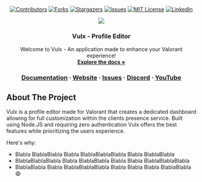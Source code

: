 <a name="readme-top"></a>
<div align="center">

  [![Contributors][contributors-shield]][contributors-url]
  [![Forks][forks-shield]][forks-url]
  [![Stargazers][stars-shield]][stars-url]
  [![Issues][issues-shield]][issues-url]
  [![MIT License][license-shield]][license-url]
  [![LinkedIn][linkedin-shield]][linkedin-url]

  <a href="https://github.com/vulxdev/vulx">
     <img src="https://cdn.discordapp.com/attachments/808090629065801788/1019397170367053824/VULX_PROMO-desat.png">
  </a>

  <h3 align="center">Vulx - Profile Editor</h3>

  <p align="center">
    Welcome to Vulx - An application made to enhance your Valorant experience!
    <br />
    <a href="https://github.com/othneildrew/Best-README-Template"><strong>Explore the docs »</strong></a>
   </p>
   <h3>
    <a href="https://github.com/othneildrew/Best-README-Template">Documentation</a>
    ·
    <a href="https://github.com/othneildrew/Best-README-Template/issues">Website</a>
    ·
    <a href="https://github.com/othneildrew/Best-README-Template/issues">Issues</a>
    ·
    <a href="https://github.com/othneildrew/Best-README-Template/issues">Discord</a>
    ·
    <a href="https://github.com/othneildrew/Best-README-Template/issues">YouTube</a>
   </h3>
</div>

## About The Project

Vulx is a profile editor made for Valorant that creates a dedicated dashboard allowing for full customization within the clients presence service. Built using Node.JS and requiring zero authentication Vulx offers the best features while prioritizing the users experience.

Here's why:
* Blabla BlablaBlabla Blabla BlablaBlablaBlabla Blabla BlablaBlabla
* BlablaBlablaBlabla Blabla BlablaBlabla Blabla Blabla BlablaBlablaBlabla
* BlablaBlabla Blabla BlablaBlablaBlabla Blabla Blabla Blabla BlablaBlabla :smile:

<!-- MARKDOWN LINKS & IMAGES -->
[contributors-shield]: https://img.shields.io/github/contributors/othneildrew/Best-README-Template.svg?style=for-the-badge
[contributors-url]: https://github.com/othneildrew/Best-README-Template/graphs/contributors
[forks-shield]: https://img.shields.io/github/forks/othneildrew/Best-README-Template.svg?style=for-the-badge
[forks-url]: https://github.com/othneildrew/Best-README-Template/network/members
[stars-shield]: https://img.shields.io/github/stars/othneildrew/Best-README-Template.svg?style=for-the-badge
[stars-url]: https://github.com/othneildrew/Best-README-Template/stargazers
[issues-shield]: https://img.shields.io/github/issues/othneildrew/Best-README-Template.svg?style=for-the-badge
[issues-url]: https://github.com/othneildrew/Best-README-Template/issues
[license-shield]: https://img.shields.io/github/license/othneildrew/Best-README-Template.svg?style=for-the-badge
[license-url]: https://github.com/othneildrew/Best-README-Template/blob/master/LICENSE.txt
[linkedin-shield]: https://img.shields.io/badge/-LinkedIn-black.svg?style=for-the-badge&logo=linkedin&colorB=555
[linkedin-url]: https://linkedin.com/in/othneildrew
